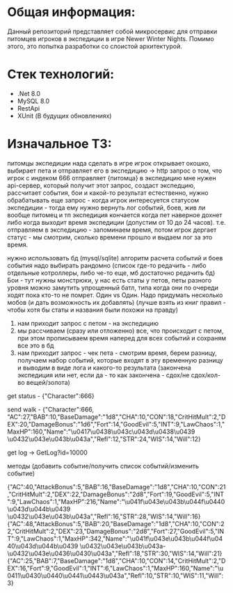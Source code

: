 # Общая информация:

Данный репозиторий представляет собой микросервис для отправки питомцев игроков в экспедиции в игре Newer Winter Nights.
Помимо этого, это попытка разработки со слоистой архитектурой.

# Стек технологий:

 - .Net 8.0
 - MySQL 8.0
 - RestApi
 - XUnit (В будущих обновлениях)

# Изначальное ТЗ:

питомцы
экспедиции нада сделать
в игре игрок открывает окошко, выбирает пета и отправляет его в экспедицию
-> http запрос о том, что игрок с индеком 666 отправляет {питомца} в экспедицию
мне нужен api-сервер, который получит этот запрос, создаст экспедцию, рассчитает события, бои и какой-то результат
естественно, нужно обрабатывать еще запрос - когда игрок интересуется статусом экспедиции - тогда ему нужно вернуть лог событий, боев, жив ли вообще питомец и тп
экспедиция кончается когда пет наверное дохнет либо когда выходит время экспедиции (допустим от 10 до 24 часов).
т.е. отправляем в экспедицию - запоминаем время, потом игрок дергает статус - мы смотрим, сколько времени прошло и выдаем лог за это время.

нужно использовать бд (mysql/sqlite)
алгоритм расчета событий и боев
события надо выбирать рандомно (список где-то редачить - либо отдельные котроллеры, либо че-то еще, мб достаточно редачить бд)
Бои - тут нужны монстрюки, у нас есть статы у петов, петы разного уровня
можно замутить упрощенный батл, типа когда они по очереди ходят пока кто-то не помрет. Один vs Один. Надо придумать несколько мобов (и дать возможность их добавлять) (лучше взять из книг правил - чтобы хотя бы статы и названия были похожи на правду)

1. нам приходит запрос с петом - на экспедицию
2. мы рассчиваем (сразу или отложенно) все, что происходит с петом, при этом прописываем время наперед для всех событий и сохраням все это в бд
3. нам приходит запрос - чек пета - смотрим время, берем разницу, получаем набор событий, которые входят в эту временную разницу и выводим в виде лога и какого-то результата (закончена экспедиция или нет, если да - то как закончена - сдох/не сдох/кол-во вещей/золота)

get status - {"Character":666}

send walk - {"Character":666, "AC":27,"BAB":10,"BaseDamage":"1d8","CHA":10,"CON":18,"CritHitMult":2,"DEX":20,"DamageBonus":"1d6","Fort":14,"GoodEvil":5,"INT":9,"LawChaos":1,"MaxHP":160,"Name":"\u0417\u0438\u043c\u043d\u0438\u0439 \u0432\u043e\u043b\u043a","Refl":12,"STR":24,"WIS":14,"Will":12}

get log -> GetLog?id=10000

методы (добавить событие/получить список событий/изменить событие)

{"AC":40,"AttackBonus":5,"BAB":16,"BaseDamage":"1d8","CHA":10,"CON":21,"CritHitMult":2,"DEX":22,"DamageBonus":"2d8","Fort":19,"GoodEvil":5,"INT":9,"LawChaos":1,"MaxHP":216,"Name":"\u041f\u043e\u043b\u044f\u0440\u043d\u044b\u0439 \u0432\u043e\u043b\u043a","Refl":16,"STR":28,"WIS":14,"Will":16}
{"AC":48,"AttackBonus":5,"BAB":20,"BaseDamage":"1d8","CHA":10,"CON":22,"CritHitMult":2,"DEX":23,"DamageBonus":"2d8","Fort":27,"GoodEvil":5,"INT":9,"LawChaos":1,"MaxHP":342,"Name":"\u041f\u043e\u043b\u044f\u0440\u043d\u044b\u0439 \u0432\u043e\u043b\u043a-\u0432\u043e\u0436\u0430\u043a","Refl":18,"STR":30,"WIS":14,"Will":21}
{"AC":25,"BAB":7,"BaseDamage":"1d8","CHA":10,"CON":14,"CritHitMult":2,"DEX":16,"Fort":9,"GoodEvil":1,"INT":6,"LawChaos":1,"MaxHP":160,"Name":"\u0411\u0430\u0440\u0441\u0443\u043a","Refl":10,"STR":10,"WIS":11,"Will":3}
